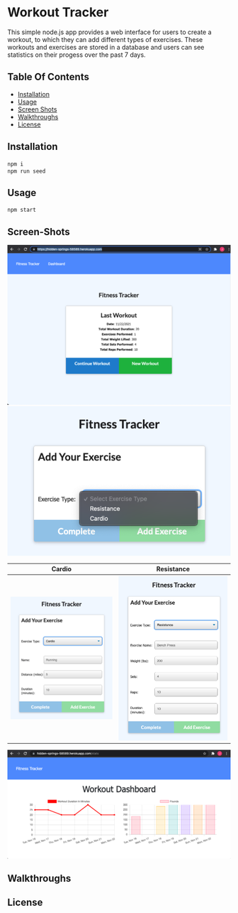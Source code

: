 # Workout Tracker
This simple node.js app provides a web interface for users to create a workout, to which they can add different types of exercises.  These workouts and exercises are stored in a database and users can see statistics on their progess over the past 7 days.

## Table Of Contents
- [Installation](#installation)
- [Usage](#usage)
- [Screen Shots](#screen-shots)
- [Walkthroughs](#walkthroughs)
- [License](#License)

## Installation
```
npm i
npm run seed
```

## Usage
```
npm start
```

## Screen-Shots
![Fitness Tracker Homepage](https://github.com/j-goldrath/workout-tracker/blob/main/assets/images/fitness-tracker-homepage.png?raw=true)
![Choose Exercise Type](https://github.com/j-goldrath/workout-tracker/blob/main/assets/images/add-exercise-menu.png?raw=true)

Cardio |  Resistance
:----: |  :--------:
![Add Cardio Exercise](https://github.com/j-goldrath/workout-tracker/blob/main/assets/images/add-cardio-exercise.png?raw=true) | ![Add Resistance Exercise](https://github.com/j-goldrath/workout-tracker/blob/main/assets/images/add-resistance-exercise.png?raw=true)

![Check Workout Stats](https://github.com/j-goldrath/workout-tracker/blob/main/assets/images/workout-dashboard.png?raw=true)

## Walkthroughs

## License

